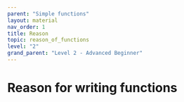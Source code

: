 ```yaml
---
parent: "Simple functions"
layout: material 
nav_order: 1
title: Reason 
topic: reason_of_functions 
level: "2"
grand_parent: "Level 2 - Advanced Beginner"
---
```


# Reason for writing functions
